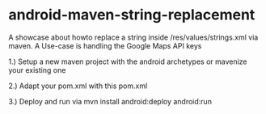 android-maven-string-replacement
================================

A showcase about howto replace a string inside /res/values/strings.xml via maven. A Use-case is handling the Google Maps API keys

1.) Setup a new maven project with the android archetypes or mavenize your existing one

2.) Adapt your pom.xml with this pom.xml

3.) Deploy and run via mvn install android:deploy android:run
